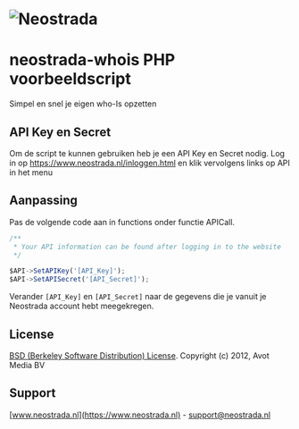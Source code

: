 ![Neostrada](https://www.neostrada.nl/asset/nx/images/logo.png)
=================

# neostrada-whois PHP voorbeeldscript
Simpel en snel je eigen who-Is opzetten

## API Key en Secret ##
Om de script te kunnen gebruiken heb je een API Key en Secret nodig.
Log in op https://www.neostrada.nl/inloggen.html en klik vervolgens links op API in het menu

## Aanpassing ##
Pas de volgende code aan in functions onder functie APICall.

```js
/**
 * Your API information can be found after logging in to the website
 */

$API->SetAPIKey('[API_Key]');
$API->SetAPISecret('[API_Secret]');
```

Verander `[API_Key]` en `[API_Secret]` naar de gegevens die je vanuit je Neostrada account hebt meegekregen.

## License ##
[BSD (Berkeley Software Distribution) License](http://www.opensource.org/licenses/bsd-license.php).
Copyright (c) 2012, Avot Media BV

## Support ##
[www.neostrada.nl](https://www.neostrada.nl) - support@neostrada.nl
